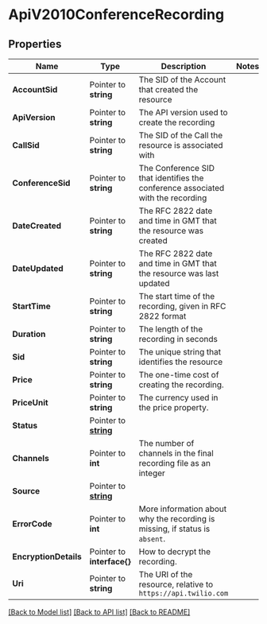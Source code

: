 # ApiV2010ConferenceRecording

## Properties

Name | Type | Description | Notes
------------ | ------------- | ------------- | -------------
**AccountSid** | Pointer to **string** | The SID of the Account that created the resource |
**ApiVersion** | Pointer to **string** | The API version used to create the recording |
**CallSid** | Pointer to **string** | The SID of the Call the resource is associated with |
**ConferenceSid** | Pointer to **string** | The Conference SID that identifies the conference associated with the recording |
**DateCreated** | Pointer to **string** | The RFC 2822 date and time in GMT that the resource was created |
**DateUpdated** | Pointer to **string** | The RFC 2822 date and time in GMT that the resource was last updated |
**StartTime** | Pointer to **string** | The start time of the recording, given in RFC 2822 format |
**Duration** | Pointer to **string** | The length of the recording in seconds |
**Sid** | Pointer to **string** | The unique string that identifies the resource |
**Price** | Pointer to **string** | The one-time cost of creating the recording. |
**PriceUnit** | Pointer to **string** | The currency used in the price property. |
**Status** | Pointer to [**string**](ConferenceRecordingEnumStatus.md) |  |
**Channels** | Pointer to **int** | The number of channels in the final recording file as an integer |
**Source** | Pointer to [**string**](ConferenceRecordingEnumSource.md) |  |
**ErrorCode** | Pointer to **int** | More information about why the recording is missing, if status is `absent`. |
**EncryptionDetails** | Pointer to **interface{}** | How to decrypt the recording. |
**Uri** | Pointer to **string** | The URI of the resource, relative to `https://api.twilio.com` |

[[Back to Model list]](../README.md#documentation-for-models) [[Back to API list]](../README.md#documentation-for-api-endpoints) [[Back to README]](../README.md)


